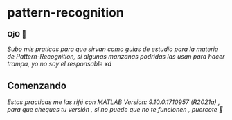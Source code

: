 # pattern-recognition
### OjO 👀
_Subo mis praticas para que sirvan como guias de estudio para la materia de Pattern-Recognition, si algunas manzanas podridas las usan para hacer trampa, yo no soy el responsable xd_
## Comenzando 
_Estas practicas me las rifé con  MATLAB Version: 9.10.0.1710957 (R2021a) , para que cheques tu versión , si no puede que no te funcionen , puercote 🥵_ 

